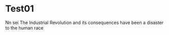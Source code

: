 # Test01
 Nn sei
The Industrial Revolution and its consequences have been a disaster to the human race
